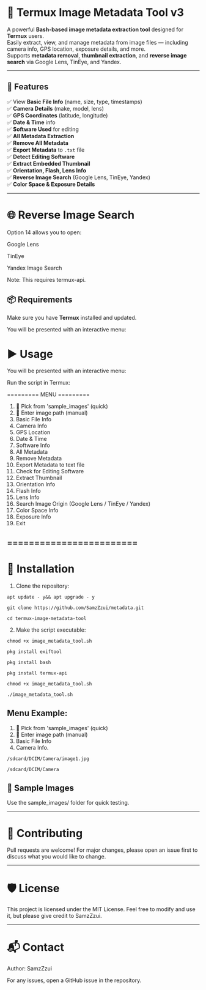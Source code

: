 # 📸 Termux Image Metadata Tool v3

A powerful **Bash-based image metadata extraction tool** designed for **Termux** users.  
Easily extract, view, and manage metadata from image files — including camera info, GPS location, exposure details, and more.  
Supports **metadata removal**, **thumbnail extraction**, and **reverse image search** via Google Lens, TinEye, and Yandex.

---

## 🚀 Features
✅ View **Basic File Info** (name, size, type, timestamps)  
✅ **Camera Details** (make, model, lens)  
✅ **GPS Coordinates** (latitude, longitude)  
✅ **Date & Time** info  
✅ **Software Used** for editing  
✅ **All Metadata Extraction**  
✅ **Remove All Metadata**  
✅ **Export Metadata** to `.txt` file  
✅ **Detect Editing Software**  
✅ **Extract Embedded Thumbnail**  
✅ **Orientation, Flash, Lens Info**  
✅ **Reverse Image Search** (Google Lens, TinEye, Yandex)  
✅ **Color Space & Exposure Details**  

---

# 🌐 Reverse Image Search

Option 14 allows you to open:

Google Lens

TinEye

Yandex Image Search


Note: This requires termux-api.

## 📦 Requirements

Make sure you have **Termux** installed and updated.

You will be presented with an interactive menu:

# ▶️ Usage

You will be presented with an interactive menu:

Run the script in Termux:


========= MENU =========

1. 🔎 Pick from 'sample_images' (quick)
2. 📂 Enter image path (manual)
3. Basic File Info
4. Camera Info
5. GPS Location
6. Date & Time
7. Software Info
8. All Metadata
9. Remove Metadata
10. Export Metadata to text file
11. Check for Editing Software
12. Extract Thumbnail
13. Orientation Info
14. Flash Info
15. Lens Info
16. Search Image Origin (Google Lens / TinEye / Yandex)
17. Color Space Info
18. Exposure Info
19. Exit

========================
---

# 🔧 Installation

1. Clone the repository:
```
apt update - y&& apt upgrade - y
```
```
git clone https://github.com/SamzZzui/metadata.git
```
```
cd termux-image-metadata-tool
```
2. Make the script executable:
```
chmod +x image_metadata_tool.sh
```

```
pkg install exiftool
```
```
pkg install bash
```
```
pkg install termux-api
```
```
chmod +x image_metadata_tool.sh
```
```
./image_metadata_tool.sh
```

## Menu Example:

1. 🔎 Pick from 'sample_images' (quick)
2. 📂 Enter image path (manual)
3. Basic File Info
4. Camera Info.


```
/sdcard/DCIM/Camera/image1.jpg
```

```
/sdcard/DCIM/Camera
```

## 📂 Sample Images

Use the sample_images/ folder for quick testing.

---

# 🤝 Contributing

Pull requests are welcome!
For major changes, please open an issue first to discuss what you would like to change.


---

# 🛡️ License

This project is licensed under the MIT License.
Feel free to modify and use it, but please give credit to SamzZzui.


---

# 📬 Contact

Author: SamzZzui

For any issues, open a GitHub issue in the repository.


